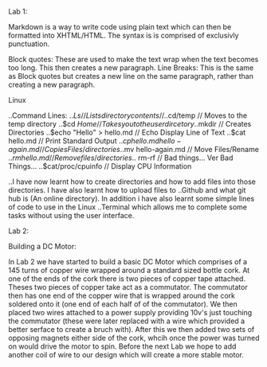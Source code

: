 Lab 1:



Markdown is a way to write code using plain text which can then be formatted into XHTML/HTML. The syntax is is comprised of exclusivly punctuation. 

Block quotes: These are used to make the text wrap when the text becomes too long. This then creates a new paragraph. 
Line Breaks: This is the same as Block quotes but creates a new line on the same paragraph, rather than creating a new paragraph. 

Linux

..Command Lines: 
..$Ls                                          // Lists directory contents//
..$cd/temp                                    // Moves to the temp directory
..$cd $Home                                  // Takes you to the user dircetory
..$mkdir                                    // Creates Directories
..$echo "Hello" > hello.md                 // Echo Display Line of Text
..$cat hello.md                           // Print Standard Output
..$cp hello.md hello-again.md            // Copies Files/directories
..$mv hello-again.md                    // Move Files/Rename
..$rm hello.md                         // Remove files/directories
..$ rm-rf                             // Bad things... Ver Bad Things... 
..$cat/proc/cpuinfo                  // Display CPU Information




..I have now learnt how to create directories and how to add files into those directories. I have also learnt how to upload files to ..Github and what git hub is (An online directory). In addition i have also learnt some simple lines of code to use in the Linux ..Terminal which allows me to complete some tasks without using the user interface. 






Lab 2: 

Building a DC Motor: 

In Lab 2 we have started to build a basic DC Motor which comprises of a 145 turns of copper wire wrapped around a standard sized bottle cork. At one of the ends of the cork there is two pieces of copper tape attached. Theses two pieces of copper take act as a commutator. The commutator then has one end of the copper wire that is wrapped around the cork soldered onto it (one end of each half of of the commutator). We then placed two wires attached to a power supply providing 10v's just touching the commutator (these were later replaced with a wire which provided a better serface to create a bruch with). After this we then added two sets of opposing magnets either side of the cork, whcih once the power was turned on would drive the motor to spin. Before the next Lab we hope to add another coil of wire to our design which will create a more stable motor.     
